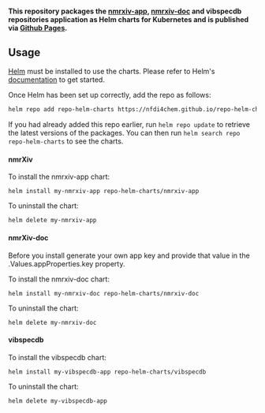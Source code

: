 #### This repository packages the [nmrxiv-app](https://github.com/NFDI4Chem/nmrxiv), [nmrxiv-doc](https://github.com/NFDI4Chem/nmrxiv-docs) and vibspecdb repositories application as Helm charts for Kubernetes and is published via [Github Pages](https://nfdi4chem.github.io/repo-helm-charts/).

## Usage

[Helm](https://helm.sh) must be installed to use the charts.  Please refer to
Helm's [documentation](https://helm.sh/docs) to get started.

Once Helm has been set up correctly, add the repo as follows:

```bash
helm repo add repo-helm-charts https://nfdi4chem.github.io/repo-helm-charts/
```

If you had already added this repo earlier, run `helm repo update` to retrieve
the latest versions of the packages.  You can then run `helm search repo
repo-helm-charts` to see the charts.

#### nmrXiv

To install the nmrxiv-app chart:

    helm install my-nmrxiv-app repo-helm-charts/nmrxiv-app

To uninstall the chart:

    helm delete my-nmrxiv-app

#### nmrXiv-doc

Before you install generate your own app key and provide that value in the .Values.appProperties.key property.

To install the nmrxiv-doc chart:

    helm install my-nmrxiv-doc repo-helm-charts/nmrxiv-doc

To uninstall the chart:

    helm delete my-nmrxiv-doc
    
#### vibspecdb

To install the vibspecdb chart:

    helm install my-vibspecdb-app repo-helm-charts/vibspecdb

To uninstall the chart:

    helm delete my-vibspecdb-app
